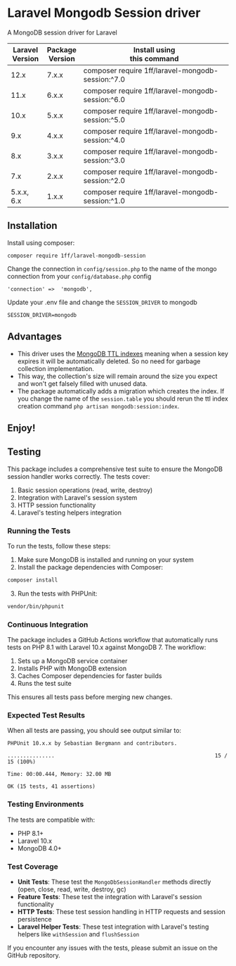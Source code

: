 # Laravel Mongodb Session driver

A MongoDB session driver for Laravel

| **Laravel<br/>Version** | **Package<br/>Version** | **Install using<br/>this command**                |
|-------------------------|-------------------------|---------------------------------------------------|
| 12.x                    | 7.x.x                   | composer require 1ff/laravel-mongodb-session:^7.0 |
| 11.x                    | 6.x.x                   | composer require 1ff/laravel-mongodb-session:^6.0 |
| 10.x                    | 5.x.x                   | composer require 1ff/laravel-mongodb-session:^5.0 |
| 9.x                     | 4.x.x                   | composer require 1ff/laravel-mongodb-session:^4.0 |
| 8.x                     | 3.x.x                   | composer require 1ff/laravel-mongodb-session:^3.0 |
| 7.x                     | 2.x.x                   | composer require 1ff/laravel-mongodb-session:^2.0 |
| 5.x.x, 6.x              | 1.x.x                   | composer require 1ff/laravel-mongodb-session:^1.0 |

Installation
------------

Install using composer:

    composer require 1ff/laravel-mongodb-session

Change the connection in `config/session.php` to the name of the mongo connection from your `config/database.php` config

    'connection' =>  'mongodb',
    
Update your .env file and change the `SESSION_DRIVER` to mongodb

    SESSION_DRIVER=mongodb

Advantages
----------

* This driver uses the [MongoDB TTL indexes](https://docs.mongodb.com/manual/core/index-ttl/) meaning when a session key expires it will be automatically deleted. So no need for garbage collection implementation.
* This way, the collection's size will remain around the size you expect and won't get falsely filled with unused data.
* The package automatically adds a migration which creates the index. If you change the name of the `session.table` you should rerun the ttl index creation command `php artisan mongodb:session:index`.

Enjoy!
------

## Testing

This package includes a comprehensive test suite to ensure the MongoDB session handler works correctly. The tests cover:

1. Basic session operations (read, write, destroy)
2. Integration with Laravel's session system
3. HTTP session functionality
4. Laravel's testing helpers integration

### Running the Tests

To run the tests, follow these steps:

1. Make sure MongoDB is installed and running on your system
2. Install the package dependencies with Composer:

```bash
composer install
```

3. Run the tests with PHPUnit:

```bash
vendor/bin/phpunit
```

### Continuous Integration

The package includes a GitHub Actions workflow that automatically runs tests on PHP 8.1 with Laravel 10.x against MongoDB 7. The workflow:

1. Sets up a MongoDB service container
2. Installs PHP with MongoDB extension
3. Caches Composer dependencies for faster builds
4. Runs the test suite

This ensures all tests pass before merging new changes.

### Expected Test Results

When all tests are passing, you should see output similar to:

```
PHPUnit 10.x.x by Sebastian Bergmann and contributors.

...............                                                   15 / 15 (100%)

Time: 00:00.444, Memory: 32.00 MB

OK (15 tests, 41 assertions)
```

### Testing Environments

The tests are compatible with:

- PHP 8.1+
- Laravel 10.x
- MongoDB 4.0+

### Test Coverage

- **Unit Tests**: These test the `MongoDbSessionHandler` methods directly (open, close, read, write, destroy, gc)
- **Feature Tests**: These test the integration with Laravel's session functionality
- **HTTP Tests**: These test session handling in HTTP requests and session persistence
- **Laravel Helper Tests**: These test integration with Laravel's testing helpers like `withSession` and `flushSession`

If you encounter any issues with the tests, please submit an issue on the GitHub repository.
